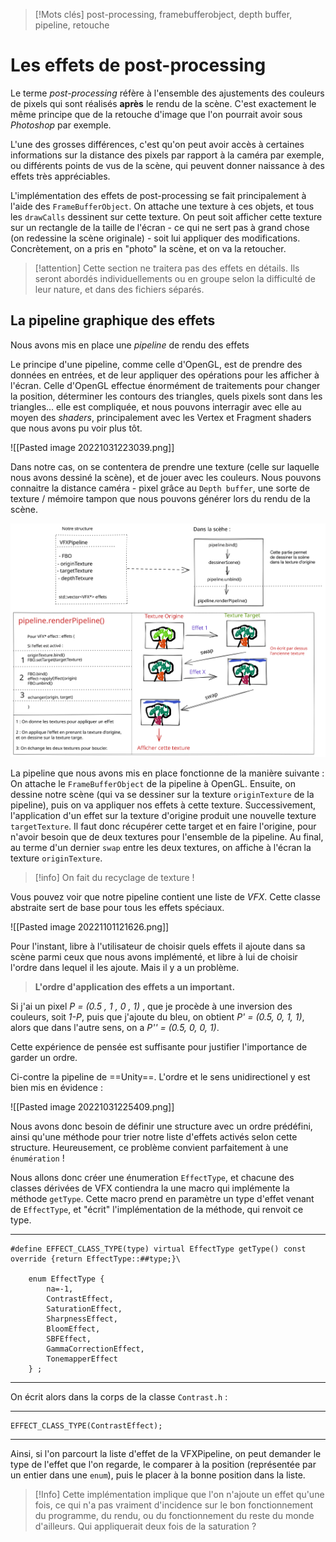 
> [!Mots clés]
> post-processing, framebufferobject, depth buffer, pipeline, retouche

# Les effets de post-processing

Le terme *post-processing* réfère à l'ensemble des ajustements des couleurs de pixels qui sont réalisés **après** le rendu de la scène. C'est exactement le même principe que de la retouche d'image que l'on pourrait avoir sous *Photoshop* par exemple.

L'une des grosses différences, c'est qu'on peut avoir accès à certaines informations sur la distance des pixels par rapport à la caméra par exemple, ou différents points de vus de la scène, qui peuvent donner naissance à des effets très appréciables. 

L'implémentation des effets de post-processing se fait principalement à l'aide des `FrameBufferObject`. On attache une texture à ces objets, et tous les `drawCalls` dessinent sur cette texture. On peut soit afficher cette texture sur un rectangle de la taille de l'écran - ce qui ne sert pas à grand chose (on redessine la scène originale) - soit lui appliquer des modifications. Concrètement, on a pris en "photo" la scène, et on va la retoucher.

> [!attention]
> Cette section ne traitera pas des effets en détails. Ils seront abordés individuellements ou en groupe selon la difficulté de leur nature, et dans des fichiers séparés.

## La pipeline graphique des effets

Nous avons mis en place une *pipeline* de rendu des effets

Le principe d'une pipeline, comme celle d'OpenGL, est de prendre des données en entrées, et de leur appliquer des opérations pour les afficher à l'écran.
Celle d'OpenGL effectue énormément de traitements pour changer la position, déterminer les contours des triangles, quels pixels sont dans les triangles... elle est compliquée, et nous pouvons interragir avec elle au moyen des *shaders*, principalement avec les Vertex et Fragment shaders que nous avons pu voir plus tôt.

![[Pasted image 20221031223039.png]]

Dans notre cas, on se contentera de prendre une texture (celle sur laquelle nous avons dessiné la scène), et de jouer avec les couleurs. Nous pouvons connaitre la distance caméra - pixel grâce au `Depth buffer`, une sorte de texture / mémoire tampon que nous pouvons générer lors du rendu de la scène.

![pipeline](res/pp/pipelineVFX.excalidraw.svg)

La pipeline que nous avons mis en place fonctionne de la manière suivante : 
On attache le `FrameBufferObject` de la pipeline à OpenGL. Ensuite, on dessine notre scène (qui va se dessiner sur la texture `originTexture` de la pipeline), puis on va appliquer nos effets à cette texture. 
Successivement, l'application d'un effet sur la texture d'origine produit une nouvelle texture `targetTexture`. Il faut donc récupérer cette target et en faire l'origine, pour n'avoir besoin que de deux textures pour l'ensemble de la pipeline.
Au final, au terme d'un dernier `swap` entre les deux textures, on affiche à l'écran la texture `originTexture`. 

> [!info]
> On fait du recyclage de texture ! 


Vous pouvez voir que notre pipeline contient une liste de *VFX*. Cette classe abstraite sert de base pour tous les effets spéciaux. 

![[Pasted image 20221101121626.png]]

Pour l'instant, libre à l'utilisateur de choisir quels effets il ajoute dans sa scène parmi ceux que nous avons implémenté, et libre à lui de choisir l'ordre dans lequel il les ajoute. Mais il y a un problème.

> **L'ordre d'application des effets a un important.** 

Si j'ai un  pixel *P = (0.5 , 1 , 0 , 1)* , que je procède à une inversion des couleurs, soit *1-P*, puis que j'ajoute du bleu, on obtient *P' = (0.5, 0, 1, 1)*, alors que dans l'autre sens, on a *P'' = (0.5, 0, 0, 1)*.

Cette expérience de pensée est suffisante pour justifier l'importance de garder un ordre. 

Ci-contre la pipeline de ==Unity==. L'ordre et le sens unidirectionel y est bien mis en évidence : 

![[Pasted image 20221031225409.png]]

Nous avons donc besoin de définir une structure avec un ordre prédéfini, ainsi qu'une méthode pour trier notre liste d'effets activés selon cette structure.
Heureusement, ce problème convient parfaitement à une `énumération` !

Nous allons donc créer une énumeration `EffectType`, et chacune des classes dérivées de VFX contiendra la une macro qui implémente la méthode `getType`. Cette macro prend en paramètre un type d'effet venant de `EffectType`, et "écrit" l'implémentation de la méthode, qui renvoit ce type.

-----------
```
#define EFFECT_CLASS_TYPE(type) virtual EffectType getType() const override {return EffectType::##type;}\

	enum EffectType {
		na=-1,
		ContrastEffect,
		SaturationEffect,
		SharpnessEffect,
		BloomEffect,
		SBFEffect,
		GammaCorrectionEffect,
		TonemapperEffect
	} ;
``` 
----------

On écrit alors dans la corps de la classe `Contrast.h` :

--------
```
EFFECT_CLASS_TYPE(ContrastEffect);
```
----------

Ainsi, si l'on parcourt la liste d'effet de la VFXPipeline, on peut demander le type de l'effet que l'on regarde, le comparer à la position (représentée par un entier dans une `enum`), puis le placer à la bonne position dans la liste.

> [!Info]
> Cette implémentation implique que l'on n'ajoute un effet qu'une fois, ce qui n'a pas vraiment d'incidence sur le bon fonctionnement du programme, du rendu, ou du fonctionnement du reste du monde d'ailleurs. Qui appliquerait deux fois de la saturation ?
